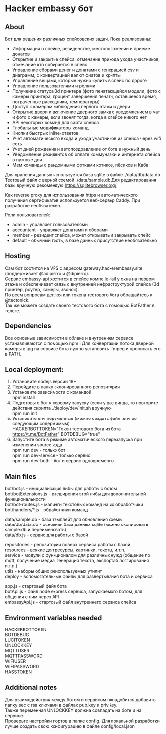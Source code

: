 # Hacker embassy бот
## About
Бот для решения различных спейсовских задач. Пока реализованы:
- Информация о спейсе, резиденстве, местоположении и приеме донатов
- Открытие и закрытие спейса, отмечание прихода ухода участников, отмечание кто собирается в спейс
- Управление сборами денег и донатами с генерацией csv и диаграмм, с конвертацией валют фиатов и крипты
- Управление вещами, которые нужно купить в спейс по дороге
- Управление пользователями и ролями
- Получение статуса 3d принтера (фото печатающейся модели, фото с камеры принтера, процент завершения печати, оставшееся время, потраченные расходники, температуры)
- Доступ к камерам наблюдения первого этажа и двери
- Открытие двери и включение дверного замка с уведомлением в чат и фото с камеры, если звонят тогда, когда в спейсе никого нет
- API некоторых команд для сайта спейса
- Глобальные модификаторы команд
- Кнопки быстрых inline-ответов
- Учет автоматического входа и ухода участников из спейса через wifi сеть
- Учет дней рождения и автопоздравление от бота в нужный день
- Уведомление резидентов об оплате коммуналки и интернета спейса в нужные дни
- Мем команды с рандомными фотками котиков, пёсиков и Каба

Для хранения данных используется база sqlite в файле ./data/db/data.db
Тестовый файл с верной схемой ./data/sample.db
Для редактирования базы вручную рекомендую https://sqlitebrowser.org/

Как reverse proxy для использования https и автоматического получения сертификатов используется веб-сервер Caddy. При разработке необязателен.

Роли пользователей: 
- admin - управляет пользователями
- accountant - управляет донатами и сборами
- member - резидент спейса, может открывать и закрывать спейс
- default - обычный гость, в базе данных присутствие необязательно

## Hosting
Сам бот хостится на VPS с адресом gateway.hackerembassy.site (поддерживает @adipierro и @dipierro).   
Сервис embassy-api хостится в спейсе компе le-fail у окна на первом этаже и обеспечивает связь с внутренней инфраструктурой спейса (3d принтер, роутер, камеры, звонок).  
По всем вопросам деплоя или токена тестового бота обращайтесь к @tectonick.   
Так же можете создать своего тестового бота с помощью BotFather в телеге.  

## Dependencies
Все основные зависимости в облаке и внутреннем сервисе устанавливаются с помощью npm i
Для конвертации потока дверной камеры в jpg на сервисе бота нужно установить ffmpeg и прописать его в PATH.

## Local deployment:
1. Установите nodejs версии 18+
2. Перейдите в папку склонированного репозитория
3. Установите зависимости с командой  
        npm install
4. Подготовьте бот к первому запуску (если у вас винда, то повторите действия скрипта ./deploy/dev/init.sh вручную)  
        npm run init
5. Установите env переменные (можно создать файл .env со следующим содержимым)  
        HACKERBOTTOKEN="Токен тестового бота из бота https://t.me/BotFather"
        BOTDEBUG="true"
6. Запустите бота в режиме автоматического перезапуска при изменении source кода  
        npm run dev - только бот  
        npm run dev-service - только сервис  
        npm run dev-both - бот и сервис одновременно 

## Main files
bot/bot.js - инициализация либы для работы с ботом  
bot/botExtensions.js - расширения этой либы для дополнительной функциональности  
bot/bot-routes.js - мапинги текстовых команд на их обработчики  
bot/handlers/*.js - обработчики команд  

data/sample.db - база темплейт для обновления схемы  
data/db/data.db - основная база данных sqlite (можно скопировать sample.db и переименовать)  
data/db.js - сервис для работы с базой  

repositories - репозитории поверх сервиса работы с базой  
resources - всякие доп ресурсы, картинки, тексты, и.т.п.  
service - модули с функционалом для различных нужд (общение по mqtt, получение медиа, генерация текста, экспортаб логгирования и.т.п.)  
utils - наборы общих реиспользуемых утилит  
deploy - вспомогательные файлы для развертывания бота и сервиса  

app.js - стартовый файл бота  
botApi.js - файл node express сервиса, запускаемого ботом, для общения с ним через API  
embassyApi.js - стартовый файл внутреннего сервиса спейса  

## Environment variables needed
HACKERBOTTOKEN  
BOTDEBUG  
LUCITOKEN  
UNLOCKKEY  
MQTTUSER  
MQTTPASSWORD  
WIFIUSER  
WIFIPASSWORD  
HASSTOKEN  

## Additional notes
Для взаимодействия между ботом и сервисом понадобится добавить папку sec с rsa ключами в файлах pub.key и priv.key.  
Также переменная UNLOCKKEY должна совпадать на боте и на сервисе.    
Проверьте настройки портов в папке config. Для локальной разработки лучше создать свою конфигурацию в файле config/local.json   